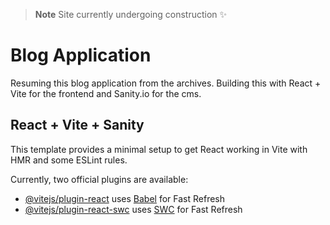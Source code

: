 >**Note**
>Site currently undergoing construction :sparkles:

# Blog Application

Resuming this blog application from the archives.
Building this with React + Vite for the frontend and Sanity.io for the cms.

## React + Vite + Sanity

This template provides a minimal setup to get React working in Vite with HMR and some ESLint rules.

Currently, two official plugins are available:

- [@vitejs/plugin-react](https://github.com/vitejs/vite-plugin-react/blob/main/packages/plugin-react/README.md) uses [Babel](https://babeljs.io/) for Fast Refresh
- [@vitejs/plugin-react-swc](https://github.com/vitejs/vite-plugin-react-swc) uses [SWC](https://swc.rs/) for Fast Refresh
